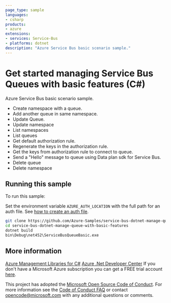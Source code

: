 ```yaml
---
page_type: sample
languages:
- csharp
products:
- azure
extensions:
- services: Service-Bus
- platforms: dotnet
description: "Azure Service Bus basic scenario sample."
---
```


# Get started managing Service Bus Queues with basic features (C#)

Azure Service Bus basic scenario sample.

- Create namespace with a queue.
- Add another queue in same namespace.
- Update Queue.
- Update namespace
- List namespaces
- List queues
- Get default authorization rule.
- Regenerate the keys in the authorization rule.
- Get the keys from authorization rule to connect to queue.
- Send a "Hello" message to queue using Data plan sdk for Service Bus.
- Delete queue
- Delete namespace


## Running this sample

To run this sample:

Set the environment variable `AZURE_AUTH_LOCATION` with the full path for an auth file. See [how to create an auth file](https://github.com/Azure/azure-libraries-for-net/blob/master/AUTH.md).

```bash
git clone https://github.com/Azure-Samples/service-bus-dotnet-manage-queue-with-basic-features.git
cd service-bus-dotnet-manage-queue-with-basic-features
dotnet build
bin\Debug\net452\ServiceBusQueueBasic.exe
```

## More information

[Azure Management Libraries for C#](https://github.com/Azure/azure-sdk-for-net/tree/Fluent)
[Azure .Net Developer Center](https://azure.microsoft.com/en-us/develop/net/)
If you don't have a Microsoft Azure subscription you can get a FREE trial account [here](http://go.microsoft.com/fwlink/?LinkId=330212).

This project has adopted the [Microsoft Open Source Code of Conduct](https://opensource.microsoft.com/codeofconduct/). For more information see the [Code of Conduct FAQ](https://opensource.microsoft.com/codeofconduct/faq/) or contact [opencode@microsoft.com](mailto:opencode@microsoft.com) with any additional questions or comments.
